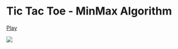 # Tic Tac Toe - MinMax Algorithm

[Play](https://adityathebe.github.io/tic-tac-toe-minimax/)

![](https://i.imgur.com/grIUsxx.png)